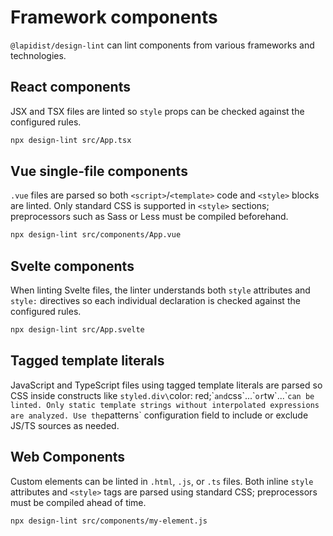 # Framework components

`@lapidist/design-lint` can lint components from various frameworks and technologies.

## React components

JSX and TSX files are linted so `style` props can be checked against the configured rules.

```bash
npx design-lint src/App.tsx
```

## Vue single-file components

`.vue` files are parsed so both `<script>`/`<template>` code and `<style>` blocks are linted. Only standard CSS is supported in `<style>` sections; preprocessors such as Sass or Less must be compiled beforehand.

```bash
npx design-lint src/components/App.vue
```

## Svelte components

When linting Svelte files, the linter understands both `style` attributes and `style:` directives so each individual declaration is checked against the configured rules.

```bash
npx design-lint src/App.svelte
```

## Tagged template literals

JavaScript and TypeScript files using tagged template literals are parsed so CSS
inside constructs like `styled.div\`color: red;\`` and `css\`...\`` or
`tw\`...\`` can be linted. Only static template strings without interpolated
expressions are analyzed. Use the `patterns` configuration field to include or
exclude JS/TS sources as needed.

## Web Components

Custom elements can be linted in `.html`, `.js`, or `.ts` files. Both inline `style` attributes and `<style>` tags are parsed using standard CSS; preprocessors must be compiled ahead of time.

```bash
npx design-lint src/components/my-element.js
```
